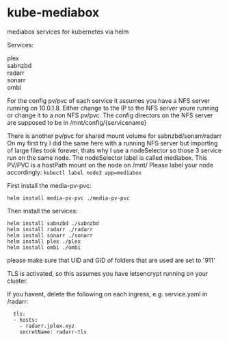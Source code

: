 # kube-mediabox
mediabox services for kubernetes via helm

Services:

plex  
sabnzbd  
radarr  
sonarr  
ombi  

For the config pv/pvc of each service it assumes you have a NFS server running on 10.0.1.8.
Either change to the IP to the NFS server youre running or change it to a non NFS pv/pvc.
The config directors on the NFS server are supposed to be in /mnt/config/{servicename}

There is another pv/pvc for shared mount volume for sabnzbd/sonarr/radarr
On my first try I did the same here with a running NFS server but importing of large files took forever, thats why I use a nodeSelector so those 3 service run on the same node.
The nodeSelector label is called mediabox. 
This PV/PVC is a hostPath mount on the node on /mnt/
Please label your node accordingly:
``` kubectl label node3 app=mediabox ```



First install the media-pv-pvc:

``` helm install media-pv-pvc ./media-pv-pvc ```


Then install the services:

``` helm install sabnzbd ./sabnzbd ```  
``` helm install radarr ./radarr ```  
``` helm install sonarr ./sonarr ```  
``` helm install plex ./plex ```  
``` helm install ombi ./ombi ```

please make sure that UID and GID of folders that are used are set to '911'

TLS is activated, so this assumes you have letsencrypt running on your cluster.

If you havent, delete the following on each ingress, e.g. service.yaml in /radarr:
```
  tls:
  - hosts:
    - radarr.jplex.xyz
    secretName: radarr-tls
```